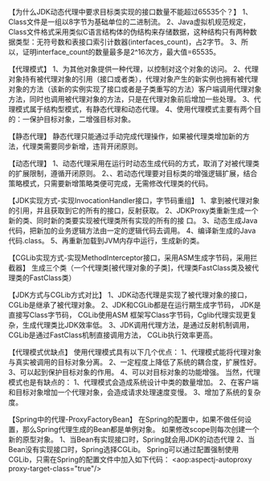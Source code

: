 【为什么JDK动态代理中要求目标类实现的接口数量不能超过65535个？】
1、Class文件是一组以8字节为基础单位的二进制流。
2、Java虚拟机规范规定，Class文件格式采用类似C语言结构体的伪结构来存储数据，这种结构只有两种数据类型：无符号数和表接口索引计数器(interfaces_count)，占2字节。
3、所以，证明interface_count的数量最多是2^16次方，最大值=65535。

【代理模式】
1、为其他对象提供一种代理，以控制对这个对象的访问。
2、代理对象持有被代理对象的引用（接口或者类），代理对象产生的新实例也拥有被代理对象的方法（该新的实例实现了接口或者是子类重写的方法）客户端调用代理对象方法，同时也调用被代理对象的方法，只是在代理对象前后增加一些处理。
3、代理模式属于结构型模式，有静态代理和动态代理。 
4、使用代理模式主要有两个目的：一保护目标对象，二增强目标对象。

【静态代理】
静态代理只能通过手动完成代理操作，如果被代理类增加新的方法，代理类需要同步新增，违背开闭原则。

【动态代理】
1、动态代理采用在运行时动态生成代码的方式，取消了对被代理类的扩展限制，遵循开闭原则。
2、、若动态代理要对目标类的增强逻辑扩展，结合策略模式，只需要新增策略类便可完成，无需修改代理类的代码。

【JDK实现方式-实现InvocationHandler接口，字节码重组】
1、拿到被代理对象的引用，并且获取到它的所有的接口，反射获取。
2、JDKProxy类重新生成一个新的类、同时新的类要实现被代理类所有实现的所有的接
口。
3、动态生成Java代码，把新加的业务逻辑方法由一定的逻辑代码去调用。
4、编译新生成的Java代码.class。
5、再重新加载到JVM内存中运行，生成新的类。

【CGLib实现方式-实现MethodInterceptor接口，采用ASM生成字节码，采用拦截器】
生成三个类（一个代理类[被代理对象的子类]，代理类FastClass类及被代理类的FastClass类）

【JDK方式与CGLib方式对比】
1、JDK动态代理是实现了被代理对象的接口，CGLib是继承了被代理对象。
2、JDK和CGLib都是在运行期生成字节码， JDK是直接写Class字节码， CGLib使用ASM
框架写Class字节码，Cglib代理实现更复杂，生成代理类比JDK效率低。
3、JDK调用代理方法，是通过反射机制调用， CGLib是通过FastClass机制直接调用方法，
CGLib执行效率更高。

【代理模式优缺点】
使用代理模式具有以下几个优点：
1、代理模式能将代理对象与真实被调用的目标对象分离。
2、一定程度上降低了系统的耦合度，扩展性好。
3、可以起到保护目标对象的作用。
4、可以对目标对象的功能增强。
当然，代理模式也是有缺点的：
1、代理模式会造成系统设计中类的数量增加。
2、在客户端和目标对象增加一个代理对象，会造成请求处理速度变慢。
3、增加了系统的复杂度。

【Spring中的代理-ProxyFactoryBean】
在Spring的配置中，如果不做任何设置，那么Spring代理生成的Bean都是单例对象。
如果修改scope则每次创建一个新的原型对象。
1、当Bean有实现接口时，Spring就会用JDK的动态代理
2、当Bean没有实现接口时，Spring选择CGLib。
Spring可以通过配置强制使用CGLib，只需在Spring的配置文件中加入如下代码：
  <aop:aspectj-autoproxy proxy-target-class="true"/> 
